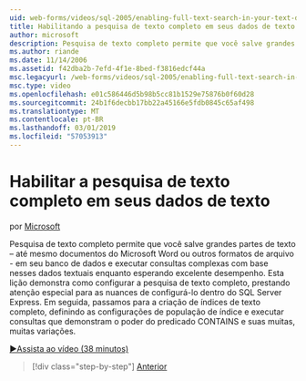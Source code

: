 ```yaml
---
uid: web-forms/videos/sql-2005/enabling-full-text-search-in-your-text-data
title: Habilitando a pesquisa de texto completo em seus dados de texto | Microsoft Docs
author: microsoft
description: Pesquisa de texto completo permite que você salve grandes partes de texto – até mesmo documentos do Microsoft Word ou outros formatos de arquivo - em seu banco de dados e executar qu. complexos...
ms.author: riande
ms.date: 11/14/2006
ms.assetid: f42dba2b-7efd-4f1e-8bed-f3816edcf44a
msc.legacyurl: /web-forms/videos/sql-2005/enabling-full-text-search-in-your-text-data
msc.type: video
ms.openlocfilehash: e01c586446d5b98b5cc81b1529e75876b0f60d28
ms.sourcegitcommit: 24b1f6decbb17bb22a45166e5fdb0845c65af498
ms.translationtype: MT
ms.contentlocale: pt-BR
ms.lasthandoff: 03/01/2019
ms.locfileid: "57053913"
---
```

<a name="enabling-full-text-search-in-your-text-data"></a>Habilitar a pesquisa de texto completo em seus dados de texto
====================
por [Microsoft](https://github.com/microsoft)

Pesquisa de texto completo permite que você salve grandes partes de texto – até mesmo documentos do Microsoft Word ou outros formatos de arquivo - em seu banco de dados e executar consultas complexas com base nesses dados textuais enquanto esperando excelente desempenho. Esta lição demonstra como configurar a pesquisa de texto completo, prestando atenção especial para as nuances de configurá-lo dentro do SQL Server Express. Em seguida, passamos para a criação de índices de texto completo, definindo as configurações de população de índice e executar consultas que demonstram o poder do predicado CONTAINS e suas muitas, muitas variações.

[&#9654;Assista ao vídeo (38 minutos)](https://channel9.msdn.com/Blogs/ASP-NET-Site-Videos/enabling-full-text-search-in-your-text-data)

> [!div class="step-by-step"]
> [Anterior](creating-and-using-stored-procedures.md)
